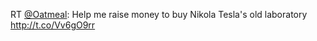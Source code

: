 RT <a href="http://twitter.com/Oatmeal">@Oatmeal</a>: Help me raise money to buy Nikola Tesla's old laboratory <a href="http://t.co/Vv6gO9rr">http://t.co/Vv6gO9rr</a>